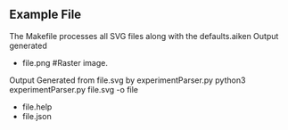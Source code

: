 ## Example File
The Makefile processes all SVG files along with the defaults.aiken
Output generated
+ file.png  #Raster image.

Output Generated from file.svg by experimentParser.py
python3 experimentParser.py file.svg -o file

+ file.help
+ file.json


##


